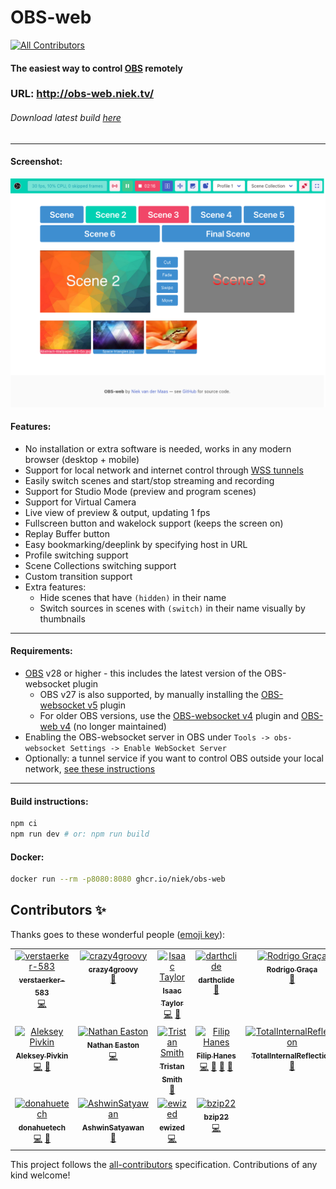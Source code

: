 # OBS-web

<!-- ALL-CONTRIBUTORS-BADGE:START - Do not remove or modify this section -->
[![All Contributors](https://img.shields.io/badge/all_contributors-18-orange.svg?style=flat-square)](#contributors-)
<!-- ALL-CONTRIBUTORS-BADGE:END -->

#### The easiest way to control [OBS](https://obsproject.com/) remotely

### **URL: http://obs-web.niek.tv/**

###### Download latest build [here](https://github.com/Niek/obs-web/archive/gh-pages.zip)

---

#### Screenshot:

![Screenshot of OBS-web](.github/screenshot.png)

#### Features:

- No installation or extra software is needed, works in any modern browser (desktop + mobile)
- Support for local network and internet control through [WSS tunnels](https://github.com/obsproject/obs-websocket/blob/4.x-compat/SSL-TUNNELLING.md)
- Easily switch scenes and start/stop streaming and recording
- Support for Studio Mode (preview and program scenes)
- Support for Virtual Camera
- Live view of preview & output, updating 1 fps
- Fullscreen button and wakelock support (keeps the screen on)
- Replay Buffer button
- Easy bookmarking/deeplink by specifying host in URL
- Profile switching support
- Scene Collections switching support
- Custom transition support
- Extra features:
  - Hide scenes that have `(hidden)` in their name
  - Switch sources in scenes with `(switch)` in their name visually by thumbnails


---

#### Requirements:

- [OBS](https://obsproject.com/) v28 or higher - this includes the latest version of the OBS-websocket plugin
  - OBS v27 is also supported, by manually installing the [OBS-websocket v5](https://github.com/obsproject/obs-websocket/releases/latest) plugin
  - For older OBS versions, use the [OBS-websocket v4](https://github.com/obsproject/obs-websocket/releases/tag/4.9.1-compat) plugin and [OBS-web v4](http://obs-web.niek.tv/v4/) (no longer maintained)
- Enabling the OBS-websocket server in OBS under `Tools -> obs-websocket Settings -> Enable WebSocket Server`
- Optionally: a tunnel service if you want to control OBS outside your local network, [see these instructions](https://github.com/obsproject/obs-websocket/blob/4.x-compat/SSL-TUNNELLING.md)

---

#### Build instructions:

```bash
npm ci
npm run dev # or: npm run build
```

#### Docker:

```bash
docker run --rm -p8080:8080 ghcr.io/niek/obs-web
```

## Contributors ✨

Thanks goes to these wonderful people ([emoji key](https://allcontributors.org/docs/en/emoji-key)):

<!-- ALL-CONTRIBUTORS-LIST:START - Do not remove or modify this section -->
<!-- prettier-ignore-start -->
<!-- markdownlint-disable -->
<table>
  <tbody>
    <tr>
      <td align="center" valign="top" width="14.28%"><a href="https://github.com/verstaerker-583"><img src="https://avatars2.githubusercontent.com/u/40574338?v=4?s=100" width="100px;" alt="verstaerker-583"/><br /><sub><b>verstaerker-583</b></sub></a><br /><a href="https://github.com/Niek/obs-web/commits?author=verstaerker-583" title="Code">💻</a></td>
      <td align="center" valign="top" width="14.28%"><a href="http://crazy4groovy.blogspot.ca"><img src="https://avatars0.githubusercontent.com/u/1110812?v=4?s=100" width="100px;" alt="crazy4groovy"/><br /><sub><b>crazy4groovy</b></sub></a><br /><a href="https://github.com/Niek/obs-web/issues?q=author%3Acrazy4groovy" title="Bug reports">🐛</a></td>
      <td align="center" valign="top" width="14.28%"><a href="https://github.com/isctylr"><img src="https://avatars0.githubusercontent.com/u/24595776?v=4?s=100" width="100px;" alt="Isaac Taylor"/><br /><sub><b>Isaac Taylor</b></sub></a><br /><a href="https://github.com/Niek/obs-web/commits?author=isctylr" title="Code">💻</a> <a href="#ideas-isctylr" title="Ideas, Planning, & Feedback">🤔</a></td>
      <td align="center" valign="top" width="14.28%"><a href="https://github.com/darthclide"><img src="https://avatars1.githubusercontent.com/u/46735828?v=4?s=100" width="100px;" alt="darthclide"/><br /><sub><b>darthclide</b></sub></a><br /><a href="https://github.com/Niek/obs-web/issues?q=author%3Adarthclide" title="Bug reports">🐛</a></td>
      <td align="center" valign="top" width="14.28%"><a href="https://blog.rodrigograca.com/"><img src="https://avatars2.githubusercontent.com/u/1134310?v=4?s=100" width="100px;" alt="Rodrigo Graça"/><br /><sub><b>Rodrigo Graça</b></sub></a><br /><a href="https://github.com/Niek/obs-web/commits?author=rodrigograca31" title="Documentation">📖</a></td>
      <td align="center" valign="top" width="14.28%"><a href="https://github.com/feitosa-daniel"><img src="https://avatars2.githubusercontent.com/u/1847734?v=4?s=100" width="100px;" alt="Daniel Feitosa"/><br /><sub><b>Daniel Feitosa</b></sub></a><br /><a href="https://github.com/Niek/obs-web/commits?author=feitosa-daniel" title="Code">💻</a></td>
      <td align="center" valign="top" width="14.28%"><a href="http://linkedin.com/in/arun-woosaree"><img src="https://avatars1.githubusercontent.com/u/8227297?v=4?s=100" width="100px;" alt="Arun Woosaree"/><br /><sub><b>Arun Woosaree</b></sub></a><br /><a href="https://github.com/Niek/obs-web/commits?author=Arunscape" title="Code">💻</a></td>
    </tr>
    <tr>
      <td align="center" valign="top" width="14.28%"><a href="https://avil13.com"><img src="https://avatars3.githubusercontent.com/u/1606172?v=4?s=100" width="100px;" alt="Aleksey Pivkin"/><br /><sub><b>Aleksey Pivkin</b></sub></a><br /><a href="https://github.com/Niek/obs-web/commits?author=avil13" title="Code">💻</a> <a href="#ideas-avil13" title="Ideas, Planning, & Feedback">🤔</a></td>
      <td align="center" valign="top" width="14.28%"><a href="http://www.nathaneaston.com/"><img src="https://avatars.githubusercontent.com/u/10368650?v=4?s=100" width="100px;" alt="Nathan Easton"/><br /><sub><b>Nathan Easton</b></sub></a><br /><a href="https://github.com/Niek/obs-web/commits?author=ndragon798" title="Code">💻</a></td>
      <td align="center" valign="top" width="14.28%"><a href="https://www.shortcord.com"><img src="https://avatars.githubusercontent.com/u/3823744?v=4?s=100" width="100px;" alt="Tristan Smith"/><br /><sub><b>Tristan Smith</b></sub></a><br /><a href="https://github.com/Niek/obs-web/issues?q=author%3Ateh-random-name" title="Bug reports">🐛</a></td>
      <td align="center" valign="top" width="14.28%"><a href="http://filiphanes.sk"><img src="https://avatars.githubusercontent.com/u/33264909?v=4?s=100" width="100px;" alt="Filip Hanes"/><br /><sub><b>Filip Hanes</b></sub></a><br /><a href="https://github.com/Niek/obs-web/commits?author=filiphanes" title="Code">💻</a> <a href="#ideas-filiphanes" title="Ideas, Planning, & Feedback">🤔</a> <a href="#design-filiphanes" title="Design">🎨</a> <a href="https://github.com/Niek/obs-web/issues?q=author%3Afiliphanes" title="Bug reports">🐛</a></td>
      <td align="center" valign="top" width="14.28%"><a href="https://github.com/TotalInternalReflection"><img src="https://avatars.githubusercontent.com/u/49660235?v=4?s=100" width="100px;" alt="TotalInternalReflection"/><br /><sub><b>TotalInternalReflection</b></sub></a><br /><a href="https://github.com/Niek/obs-web/issues?q=author%3ATotalInternalReflection" title="Bug reports">🐛</a></td>
      <td align="center" valign="top" width="14.28%"><a href="https://www.nossa.me/"><img src="https://avatars.githubusercontent.com/u/17525117?v=4?s=100" width="100px;" alt="Alessio Nossa"/><br /><sub><b>Alessio Nossa</b></sub></a><br /><a href="#ideas-alessionossa" title="Ideas, Planning, & Feedback">🤔</a></td>
      <td align="center" valign="top" width="14.28%"><a href="https://tt2468.net"><img src="https://avatars.githubusercontent.com/u/28720189?v=4?s=100" width="100px;" alt="tt2468"/><br /><sub><b>tt2468</b></sub></a><br /><a href="#ideas-tt2468" title="Ideas, Planning, & Feedback">🤔</a></td>
    </tr>
    <tr>
      <td align="center" valign="top" width="14.28%"><a href="https://github.com/donahuetech"><img src="https://avatars.githubusercontent.com/u/28513975?v=4?s=100" width="100px;" alt="donahuetech"/><br /><sub><b>donahuetech</b></sub></a><br /><a href="https://github.com/Niek/obs-web/commits?author=donahuetech" title="Code">💻</a> <a href="#ideas-donahuetech" title="Ideas, Planning, & Feedback">🤔</a></td>
      <td align="center" valign="top" width="14.28%"><a href="https://github.com/AshwinSatyawan"><img src="https://avatars.githubusercontent.com/u/40487239?v=4?s=100" width="100px;" alt="AshwinSatyawan"/><br /><sub><b>AshwinSatyawan</b></sub></a><br /><a href="https://github.com/Niek/obs-web/commits?author=AshwinSatyawan" title="Documentation">📖</a></td>
      <td align="center" valign="top" width="14.28%"><a href="https://github.com/ewized"><img src="https://avatars.githubusercontent.com/u/1458852?v=4?s=100" width="100px;" alt="ewized"/><br /><sub><b>ewized</b></sub></a><br /><a href="https://github.com/Niek/obs-web/commits?author=ewized" title="Code">💻</a></td>
      <td align="center" valign="top" width="14.28%"><a href="https://github.com/bzip22"><img src="https://avatars.githubusercontent.com/u/21367547?v=4?s=100" width="100px;" alt="bzip22"/><br /><sub><b>bzip22</b></sub></a><br /><a href="https://github.com/Niek/obs-web/commits?author=bzip22" title="Code">💻</a></td>
    </tr>
  </tbody>
</table>

<!-- markdownlint-restore -->
<!-- prettier-ignore-end -->

<!-- ALL-CONTRIBUTORS-LIST:END -->

This project follows the [all-contributors](https://github.com/all-contributors/all-contributors) specification. Contributions of any kind welcome!
